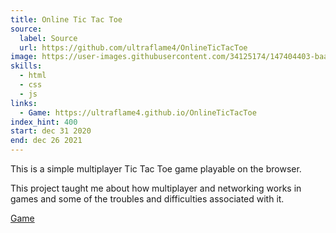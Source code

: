 ```yaml
---
title: Online Tic Tac Toe
source:
  label: Source
  url: https://github.com/ultraflame4/OnlineTicTacToe
image: https://user-images.githubusercontent.com/34125174/147404403-baa8daaf-3ec9-4cf7-bcf1-711ba28dca27.png
skills:
  - html
  - css
  - js
links:
  - Game: https://ultraflame4.github.io/OnlineTicTacToe
index_hint: 400
start: dec 31 2020
end: dec 26 2021
---
```

This is a simple multiplayer Tic Tac Toe game playable on the browser. 


This project taught me about how multiplayer and networking works in games and some of the troubles and difficulties associated with it.


[Game](https://ultraflame4.github.io/OnlineTicTacToe)
